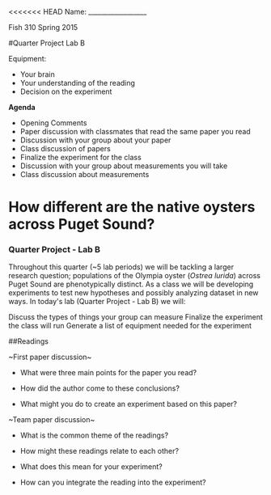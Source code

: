 <<<<<<< HEAD
Name: __________________

Fish 310 Spring 2015

#Quarter Project Lab B

Equipment:

- Your brain
- Your understanding of the reading
- Decision on the experiment

**Agenda**

- Opening Comments
- Paper discussion with classmates that read the same paper you read
- Discussion with your group about your paper
- Class discussion of papers
- Finalize the experiment for the class
- Discussion with your group about measurements you will take
- Class discussion about measurements

# How different are the native oysters across Puget Sound?
### Quarter Project - Lab B

Throughout this quarter (~5 lab periods) we will be tackling a larger research question; populations of the Olympia oyster (_Ostrea lurida_) across Puget Sound are phenotypically  distinct. As a class we will be developing experiments to test new hypotheses and possibly analyzing dataset in new ways.  In today's lab (Quarter Project - Lab B) we will: 

Discuss the types of things your group can measure
Finalize the experiment the class will run
Generate a list of equipment needed for the experiment



##Readings

~First paper discussion~

- What were three main points for the paper you read?

- How did the author come to these conclusions? 

- What might you do to create an experiment based on this paper?

~Team paper discussion~

- What is the common theme of the readings?

- How might these readings relate to each other?

- What does this mean for your experiment?

- How can you integrate the reading into the experiment?


